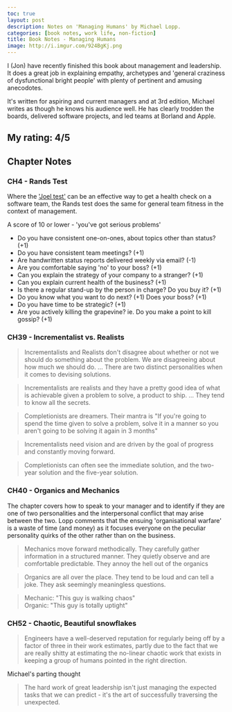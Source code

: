 ```yaml
---
toc: true
layout: post
description: Notes on 'Managing Humans' by Michael Lopp.
categories: [book notes, work life, non-fiction]
title: Book Notes - Managing Humans
image: http://i.imgur.com/924BgKj.png
---
```


I (Jon) have recently finished this book about management and leadership. It does a great job in explaining empathy, archetypes and 'general craziness of dysfunctional bright people' with plenty of pertinent and amusing anecodotes.

It's written for aspiring and current managers and at 3rd edition, Michael writes as though he knows his audience well. He has clearly trodden the boards, delivered software projects, and led teams at Borland and Apple.

My rating: 4/5
---
## Chapter Notes

### CH4 - Rands Test 

Where the ['Joel test'](https://www.joelonsoftware.com/2000/08/09/the-joel-test-12-steps-to-better-code/) can be an effective way to get a health check on a software team, the Rands test does the same for general team fitness in the context of management.

A score of 10 or lower - 'you've got serious problems'

* Do you have consistent one-on-ones, about topics other than status? (+1)
* Do you have consistent team meetings? (+1)
* Are handwritten status reports delivered weekly via email? (-1)
* Are you comfortable saying 'no' to your boss? (+1)
* Can you explain the strategy of your company to a stranger? (+1)
* Can you explain current health of the business? (+1)
* Is there a regular stand-up by the person in charge? Do you buy it? (+1)
* Do you know what you want to do next? (+1) Does your boss? (+1)
* Do you have time to be strategic? (+1)
* Are you actively killing the grapevine? ie. Do you make a point to kill gossip? (+1)

### CH39 - Incrementalist vs. Realists

> Incrementalists and Realists don't disagree about whether or not we should do something about the problem. We are disagreeing about how much we should do. ... There are two distinct personalities when it comes to devising solutions.

> Incrementalists are realists and they have a pretty good idea of what is achievable given a problem to solve, a product to ship. ... They tend to know all the secrets.

> Completionists are dreamers. Their mantra is "If you're going to spend the time given to solve a problem, solve it in a manner so you aren't going to be solving it again in 3 months"

> Incrementalists need vision and are driven by the goal of progress and constantly moving forward.

> Completionists can often see the immediate solution, and the two-year solution and the five-year solution.


### CH40 - Organics and Mechanics

The chapter covers how to speak to your manager and to identify if they are one of two personalities and the interpersonal conflict that may arise between the two. Lopp comments that the ensuing 'organisational warfare' is a waste of time (and money) as it focuses everyone on the peculiar personality quirks of the other rather than on the business.

> Mechanics move forward methodically. They carefully gather information in a structured manner. They quietly observe and are comfortable predictable. They annoy the hell out of the organics

> Organics are all over the place. They tend to be loud and can tell a joke. They ask seemingly meaningless questions.

> Mechanic: "This guy is walking chaos"<br>Organic: "This guy is totally uptight"

### CH52 - Chaotic, Beautiful snowflakes

> Engineers have a well-deserved reputation for regularly being off by a factor of three in their work estimates, partly due to the fact that we are really shitty at estimating the no-linear chaotic work that exists in keeping a group of humans pointed in the right direction.

Michael's parting thought

> The hard work of great leadership isn't just managing the expected tasks that we can predict - it's the art of successfully traversing the unexpected.





